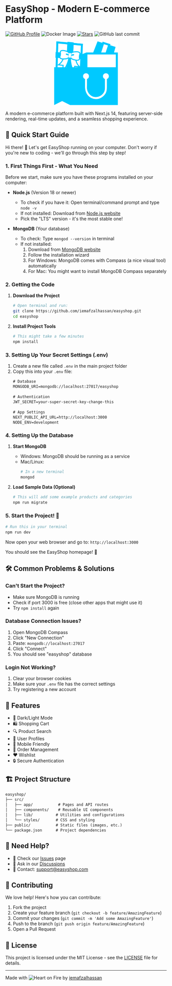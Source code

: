 # EasyShop - Modern E-commerce Platform
[![GitHub Profile](https://img.shields.io/badge/GitHub-iemafzalhassan-blue?logo=github&style=flat)](https://github.com/iemafzalhassan)
![Docker Image](https://img.shields.io/github/forks/iemafzalhassan/easyshop)
[![Stars](https://img.shields.io/github/stars/iemafzalhassan/easyshop)](https://github.com/iemafzalhassan/easyshop)
![GitHub last commit](https://img.shields.io/github/last-commit/iemafzalhassan/easyshop?color=red)

<p align="center">
  <img src="public/logo.svg" alt="EasyShop Logo" width="200"/>
</p>

A modern e-commerce platform built with Next.js 14, featuring server-side rendering, real-time updates, and a seamless shopping experience.

## 🚀 Quick Start Guide

Hi there! 👋 Let's get EasyShop running on your computer. Don't worry if you're new to coding - we'll go through this step by step!

### 1. First Things First - What You Need

Before we start, make sure you have these programs installed on your computer:

- **Node.js** (Version 18 or newer)
  - To check if you have it: Open terminal/command prompt and type `node -v`
  - If not installed: Download from [Node.js website](https://nodejs.org)
  - Pick the "LTS" version - it's the most stable one!

- **MongoDB** (Your database)
  - To check: Type `mongod --version` in terminal
  - If not installed:
    1. Download from [MongoDB website](https://www.mongodb.com/try/download/community)
    2. Follow the installation wizard
    3. For Windows: MongoDB comes with Compass (a nice visual tool) automatically
    4. For Mac: You might want to install MongoDB Compass separately

### 2. Getting the Code

1. **Download the Project**
   ```bash
   # Open terminal and run:
   git clone https://github.com/iemafzalhassan/easyshop.git
   cd easyshop
   ```

2. **Install Project Tools**
   ```bash
   # This might take a few minutes
   npm install
   ```

### 3. Setting Up Your Secret Settings (.env)

1. Create a new file called `.env` in the main project folder
2. Copy this into your `.env` file:
   ```env
   # Database
   MONGODB_URI=mongodb://localhost:27017/easyshop

   # Authentication
   JWT_SECRET=your-super-secret-key-change-this
   
   # App Settings
   NEXT_PUBLIC_API_URL=http://localhost:3000
   NODE_ENV=development
   ```

### 4. Setting Up the Database

1. **Start MongoDB**
   - Windows: MongoDB should be running as a service
   - Mac/Linux:
     ```bash
     # In a new terminal
     mongod
     ```

2. **Load Sample Data (Optional)**
   ```bash
   # This will add some example products and categories
   npm run migrate
   ```

### 5. Start the Project! 🎉

```bash
# Run this in your terminal
npm run dev
```

Now open your web browser and go to: `http://localhost:3000`

You should see the EasyShop homepage! 🎊

## 🛠️ Common Problems & Solutions

### Can't Start the Project?
- Make sure MongoDB is running
- Check if port 3000 is free (close other apps that might use it)
- Try `npm install` again

### Database Connection Issues?
1. Open MongoDB Compass
2. Click "New Connection"
3. Paste: `mongodb://localhost:27017`
4. Click "Connect"
5. You should see "easyshop" database

### Login Not Working?
1. Clear your browser cookies
2. Make sure your `.env` file has the correct settings
3. Try registering a new account

## 📱 Features

- 🌙 Dark/Light Mode
- 🛍️ Shopping Cart
- 🔍 Product Search
- 👤 User Profiles
- 📱 Mobile Friendly
- 🛒 Order Management
- ❤️ Wishlist
- 🔒 Secure Authentication

## 🏗️ Project Structure

```
easyshop/
├── src/
│   ├── app/           # Pages and API routes
│   ├── components/    # Reusable UI components
│   ├── lib/          # Utilities and configurations
│   └── styles/       # CSS and styling
├── public/           # Static files (images, etc.)
└── package.json      # Project dependencies
```

## 🤝 Need Help?

- 📖 Check our [Issues](https://github.com/iemafzalhassan/easyshop/issues) page
- 💬 Ask in our [Discussions](https://github.com/iemafzalhassan/easyshop/discussions)
- 📧 Contact: [support@easyshop.com](mailto:support@easyshop.com)

## 🌟 Contributing

We love help! Here's how you can contribute:

1. Fork the project
2. Create your feature branch (`git checkout -b feature/AmazingFeature`)
3. Commit your changes (`git commit -m 'Add some AmazingFeature'`)
4. Push to the branch (`git push origin feature/AmazingFeature`)
5. Open a Pull Request

## 📝 License

This project is licensed under the MIT License - see the [LICENSE](LICENSE.md) file for details.

---

Made with <img src="https://raw.githubusercontent.com/Tarikul-Islam-Anik/Animated-Fluent-Emojis/master/Emojis/Smilies/Heart%20on%20Fire.png" alt="Heart on Fire" width="25" height="25" /> by [iemafzalhassan](https://github.com/iemafzalhassan)

